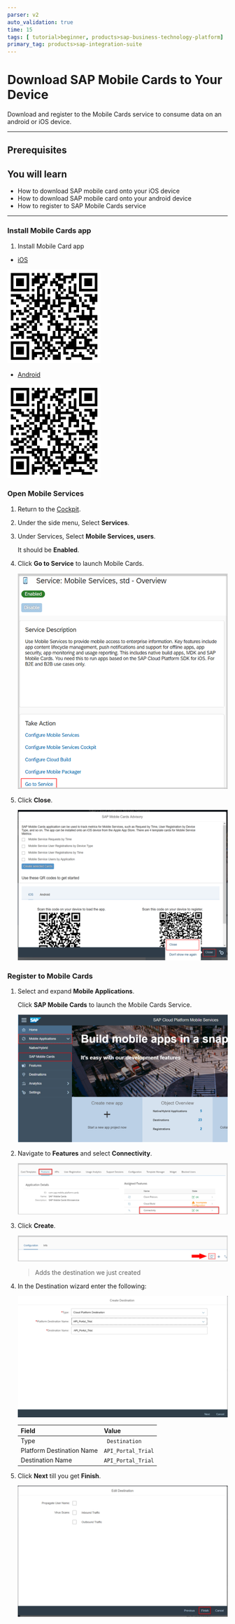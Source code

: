 ```yaml
---
parser: v2
auto_validation: true
time: 15
tags: [ tutorial>beginner, products>sap-business-technology-platform]
primary_tag: products>sap-integration-suite
---
```

# Download SAP Mobile Cards to Your Device
<!-- description --> Download and register to the Mobile Cards service to consume data on an android or iOS device.

---

## Prerequisites
## You will learn
- How to download SAP mobile card onto your iOS device
- How to download SAP mobile card onto your android device
- How to register to SAP Mobile Cards service

---

### Install Mobile Cards app


1. Install Mobile Card app

  - [iOS](https://itunes.apple.com)

  ![Scan iOS](01-scan-code-IOS.png)

  - [Android](https://itunes.apple.com)

  ![Scan iOS](01-scan-code-IOS.png)



### Open Mobile Services


1. Return to the [Cockpit](https://account.hanatrial.ondemand.com ).

2. Under the side menu, Select **Services**.

3. Under Services, Select **Mobile Services, users**.

    It should be **Enabled**.

4. Click **Go to Service** to launch Mobile Cards.

    ![Navigate Mobile Services](03-go-to-mobile-service.png)

5. Click **Close**.

    ![Close popup](04-close-popup.png)


### Register to Mobile Cards


1. Select and expand **Mobile Applications**.

    Click **SAP Mobile Cards** to launch the Mobile Cards Service.

    ![Close Popup](05-launch-mobile-card.png)

2. Navigate to **Features** and select **Connectivity**.

    ![Navigate Destination](22-connectivity.png)

3. Click **Create**.

    ![Navigate Destination](06-create.png)

    >Adds the destination we just created

4. In the Destination wizard enter the following:

    ![Values Destination](07-destination-values.png)

    **Field** | **Value**
    ---- | ----
    Type |` Destination`
    Platform Destination Name |`API_Portal_Trial`
    Destination Name |`API_Portal_Trial`

5.  Click **Next** till you get **Finish**.

    ![click Finish](08-finish.png)

